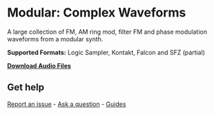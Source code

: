 # Modular: Complex Waveforms
 
A large collection of FM, AM ring mod, filter FM and phase modulation waveforms from a modular synth. 

**Supported Formats:** Logic Sampler, Kontakt, Falcon and SFZ (partial)

**[Download Audio Files](https://github.com/publicsamples/Modular-Complex-Waveforms/releases/tag/fm-1.0)**

## **Get help**

[Report an issue](https://github.com/publicsamples/home/issues) - [Ask a question](https://github.com/publicsamples/home/discussions) - [Guides](https://github.com/publicsamples/home/wiki)
